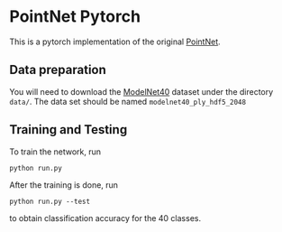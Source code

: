 # PointNet Pytorch

This is a pytorch implementation of the original [PointNet](http://stanford.edu/~rqi/pointnet/).

## Data preparation

You will need to download the [ModelNet40](http://modelnet.cs.princeton.edu/) dataset under the directory `data/`. The data set should be named `modelnet40_ply_hdf5_2048`

## Training and Testing

To train the network, run

```
python run.py
```

After the training is done, run

```
python run.py --test
```

to obtain classification accuracy for the 40 classes.
